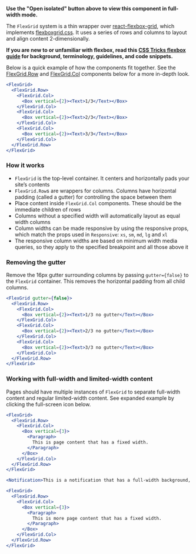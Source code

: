 **Use the "Open isolated" button above to view this component in full-width mode.**

The `FlexGrid` system is a thin wrapper over [react-flexbox-grid](https://github.com/roylee0704/react-flexbox-grid),
which implements [flexboxgrid.css](http://flexboxgrid.com/). It uses a series of rows and columns to layout and align
content 2-dimensionally.

**If you are new to or unfamiliar with flexbox, read this [CSS Tricks flexbox guide](https://css-tricks.com/snippets/css/a-guide-to-flexbox/)
for background, terminology, guidelines, and code snippets.**

Below is a quick example of how the components fit together. See the [FlexGrid.Row](#row) and [FlexGrid.Col](#col)
components below for a more in-depth look.

```jsx { "props": { "className": "docs_full-width-playground docs_flex-grid-coloring" } }
<FlexGrid>
  <FlexGrid.Row>
    <FlexGrid.Col>
      <Box vertical={2}><Text>1/3</Text></Box>
    </FlexGrid.Col>
    <FlexGrid.Col>
      <Box vertical={2}><Text>2/3</Text></Box>
    </FlexGrid.Col>
    <FlexGrid.Col>
      <Box vertical={2}><Text>3/3</Text></Box>
    </FlexGrid.Col>
  </FlexGrid.Row>
</FlexGrid>
```

### How it works

* `FlexGrid` is the top-level container. It centers and horizontally pads your site’s contents
* `FlexGrid.Row`s are wrappers for columns. Columns have horizontal padding (called a gutter) for controlling the space between them
* Place content inside `FlexGrid.Col` components. These should be the immediate children of rows
* Columns without a specified width will automatically layout as equal width columns
* Column widths can be made responsive by using the responsive props, which match the props used in `Responsive`: `xs`, `sm`,
  `md`, `lg` and `xl`
* The responsive column widths are based on minimum width media queries, so they apply to the specified breakpoint and all
  those above it

### Removing the gutter

Remove the 16px gutter surrounding columns by passing `gutter={false}` to the `FlexGrid` container. This removes the
horizontal padding from all child columns.

```jsx { "props": { "className": "docs_full-width-playground docs_flex-grid-coloring" } }
<FlexGrid gutter={false}>
  <FlexGrid.Row>
    <FlexGrid.Col>
      <Box vertical={2}><Text>1/3 no gutter</Text></Box>
    </FlexGrid.Col>
    <FlexGrid.Col>
      <Box vertical={2}><Text>2/3 no gutter</Text></Box>
    </FlexGrid.Col>
    <FlexGrid.Col>
      <Box vertical={2}><Text>3/3 no gutter</Text></Box>
    </FlexGrid.Col>
  </FlexGrid.Row>
</FlexGrid>
```

### Working with full-width and limited-width content

Pages should have multiple instances of `FlexGrid` to separate full-width content and regular limited-width content.
See expanded example by clicking the full-screen icon below.

```jsx { "props": { "className": "docs_full-width-playground" } }
<FlexGrid>
  <FlexGrid.Row>
    <FlexGrid.Col>
      <Box vertical={3}>
        <Paragraph>
          This is page content that has a fixed width.
        </Paragraph>
      </Box>
    </FlexGrid.Col>
  </FlexGrid.Row>
</FlexGrid>

<Notification>This is a notification that has a full-width background, and fixed-width content.</Notification>

<FlexGrid>
  <FlexGrid.Row>
    <FlexGrid.Col>
      <Box vertical={3}>
        <Paragraph>
          This is more page content that has a fixed width.
        </Paragraph>
      </Box>
    </FlexGrid.Col>
  </FlexGrid.Row>
</FlexGrid>
```
